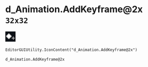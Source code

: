 # d_Animation.AddKeyframe@2x `32x32`
<img src="/img/d_Animation.AddKeyframe@2x.png" width=32 height=32>

``` CSharp
EditorGUIUtility.IconContent("d_Animation.AddKeyframe@2x")
```
```
d_Animation.AddKeyframe@2x
```
